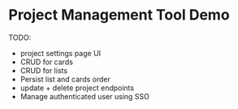 # Project Management Tool Demo

TODO:
- project settings page UI
- CRUD for cards
- CRUD for lists
- Persist list and cards order
- update + delete project endpoints
- Manage authenticated user using SSO
